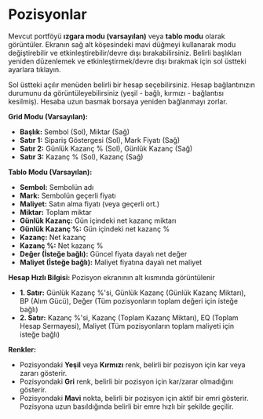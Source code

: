 # **Pozisyonlar**

Mevcut portföyü **ızgara modu (varsayılan)** veya **tablo modu** olarak görüntüler.
Ekranın sağ alt köşesindeki mavi düğmeyi kullanarak modu değiştirebilir ve etkinleştirebilir/devre dışı bırakabilirsiniz.
Belirli başlıkları yeniden düzenlemek ve etkinleştirmek/devre dışı bırakmak için sol üstteki ayarlara tıklayın.

Sol üstteki açılır menüden belirli bir hesap seçebilirsiniz.
Hesap bağlantınızın durumunu da görüntüleyebilirsiniz (yeşil - bağlı, kırmızı - bağlantısı kesilmiş).
Hesaba uzun basmak borsaya yeniden bağlanmayı zorlar.

**Grid Modu (Varsayılan):**
- **Başlık:** Sembol (Sol), Miktar (Sağ)
- **Satır 1:** Sipariş Göstergesi (Sol), Mark Fiyatı (Sağ)
- **Satır 2:** Günlük Kazanç % (Sol), Günlük Kazanç (Sağ)
- **Satır 3:** Kazanç % (Sol), Kazanç (Sağ)

**Tablo Modu (Varsayılan):**
- **Sembol:** Sembolün adı
- **Mark:** Sembolün geçerli fiyatı
- **Maliyet:** Satın alma fiyatı (veya geçerli ort.)
- **Miktar:** Toplam miktar
- **Günlük Kazanç:** Gün içindeki net kazanç miktarı
- **Günlük Kazanç %:** Gün içindeki net kazanç %
- **Kazanç:** Net kazanç
- **Kazanç %:** Net kazanç %
- **Değer (İsteğe bağlı):** Güncel fiyata dayalı net değer
- **Maliyet (İsteğe bağlı):** Maliyet fiyatına dayalı net maliyet

**Hesap Hızlı Bilgisi:**
Pozisyon ekranının alt kısmında görüntülenir
- **1. Satır:** Günlük Kazanç %'si, Günlük Kazanç (Günlük Kazanç Miktarı), BP (Alım Gücü), Değer (Tüm pozisyonların toplam değeri için isteğe bağlı)
- **2. Satır:** Kazanç %'si, Kazanç (Toplam Kazanç Miktarı), EQ (Toplam Hesap Sermayesi), Maliyet (Tüm pozisyonların toplam maliyeti için isteğe bağlı)

**Renkler:**
- Pozisyondaki **Yeşil** veya **Kırmızı** renk, belirli bir pozisyon için kar veya zararı gösterir.
- Pozisyondaki **Gri** renk, belirli bir pozisyon için kar/zarar olmadığını gösterir.
- Pozisyondaki **Mavi** nokta, belirli bir pozisyon için aktif bir emri gösterir. Pozisyona uzun basıldığında belirli bir emre hızlı bir şekilde geçilir.